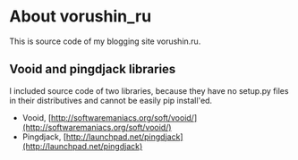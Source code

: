 # About vorushin_ru

This is source code of my blogging site vorushin.ru.

## Vooid and pingdjack libraries

I included source code of two libraries, because they have no setup.py files in
their distributives and cannot be easily pip install'ed.

- Vooid, [http://softwaremaniacs.org/soft/vooid/](http://softwaremaniacs.org/soft/vooid/)
- Pingdjack, [http://launchpad.net/pingdjack](http://launchpad.net/pingdjack)
